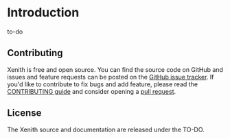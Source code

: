 # Introduction

to-do

## Contributing

Xenith is free and open source. You can find the source code on GitHub and issues and feature requests can be posted on the [GitHub issue tracker](https://github.com/standard3/xenith/issues).
If you'd like to contribute to fix bugs and add feature, please read the [CONTRIBUTING guide](https://github.com/standard3/xenith/blob/main/CONTRIBUTING.md) and consider opening a [pull request](https://github.com/standard3/xenith/pulls).

## License

The Xenith source and documentation are released under the TO-DO.
